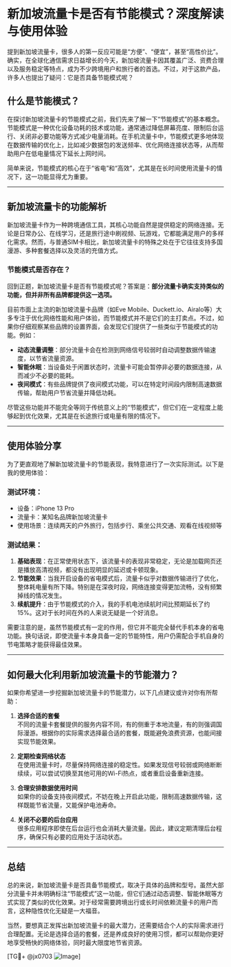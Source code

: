 # 新加坡流量卡是否有节能模式？深度解读与使用体验

提到新加坡流量卡，很多人的第一反应可能是“方便”、“便宜”，甚至“高性价比”。确实，在全球化通信需求日益增长的今天，新加坡流量卡因其覆盖广泛、资费合理以及服务稳定等特点，成为不少跨境用户和旅行者的首选。不过，对于这款产品，许多人也提出了疑问：它是否具备节能模式呢？

## 什么是节能模式？

在探讨新加坡流量卡的节能模式之前，我们先来了解一下“节能模式”的基本概念。节能模式是一种优化设备功耗的技术或功能，通常通过降低屏幕亮度、限制后台运行、关闭非必要功能等方式减少电量消耗。在手机流量卡中，节能模式更多地体现在数据传输的优化上，比如减少数据包的发送频率、优化网络连接状态等，从而帮助用户在低电量情况下延长上网时间。

简单来说，节能模式的核心在于“省电”和“高效”，尤其是在长时间使用流量卡的情况下，这一功能显得尤为重要。

---

## 新加坡流量卡的功能解析

新加坡流量卡作为一种跨境通信工具，其核心功能自然是提供稳定的网络连接。无论是日常办公、在线学习，还是旅行途中刷视频、玩游戏，它都能满足用户的多样化需求。然而，与普通SIM卡相比，新加坡流量卡的特殊之处在于它往往支持多国漫游、多种套餐选择以及灵活的充值方式。

### 节能模式是否存在？

回到正题，新加坡流量卡是否有节能模式呢？答案是：**部分流量卡确实支持类似的功能，但并非所有品牌都提供这一选项。**

目前市面上主流的新加坡流量卡品牌（如Eve Mobile、Duckett.io、Airalo等）大多专注于优化网络性能和用户体验，而节能模式并不是它们的主打卖点。不过，如果你仔细观察某些品牌的设置界面，会发现它们提供了一些类似于节能模式的功能。例如：

- **动态流量调整**：部分流量卡会在检测到网络信号较弱时自动调整数据传输速度，以节省流量资源。
- **智能休眠**：当设备处于闲置状态时，流量卡可能会暂停非必要的数据连接，从而减少不必要的能耗。
- **夜间模式**：有些品牌提供了夜间模式功能，可以在特定时间段内限制高速数据传输，帮助用户节省流量并降低功耗。

尽管这些功能并不能完全等同于传统意义上的“节能模式”，但它们在一定程度上能够起到优化效果，尤其是在长途旅行或电量有限的情况下。

---

## 使用体验分享

为了更直观地了解新加坡流量卡的节能表现，我特意进行了一次实际测试。以下是我的使用体验：

### 测试环境：
- 设备：iPhone 13 Pro
- 流量卡：某知名品牌新加坡流量卡
- 使用场景：连续两天的户外旅行，包括步行、乘坐公共交通、观看在线视频等

### 测试结果：
1. **基础表现**：在正常使用状态下，该流量卡的表现非常稳定，无论是加载网页还是播放高清视频，都没有出现明显的延迟或卡顿现象。
2. **节能效果**：当我开启设备的省电模式后，流量卡似乎对数据传输进行了优化，整体耗电量有所下降。特别是在深夜时段，网络连接变得更加流畅，没有频繁掉线的情况发生。
3. **续航提升**：由于节能模式的介入，我的手机电池续航时间比预期延长了约15%。这对于长时间在外的人来说无疑是一个好消息。

需要注意的是，虽然节能模式有一定的作用，但它并不能完全替代手机本身的省电功能。换句话说，即使流量卡本身具备一定的节能特性，用户仍需配合手机自身的节电策略才能获得最佳效果。

---

## 如何最大化利用新加坡流量卡的节能潜力？

如果你希望进一步挖掘新加坡流量卡的节能潜力，以下几点建议或许对你有所帮助：

1. **选择合适的套餐**  
   不同的流量卡套餐提供的服务内容不同，有的侧重于本地流量，有的则强调国际漫游。根据你的实际需求选择最合适的套餐，既能避免浪费资源，也能间接实现节能效果。

2. **定期检查网络状态**  
   在使用流量卡时，尽量保持网络连接的稳定性。如果发现信号较弱或网络断断续续，可以尝试切换至其他可用的Wi-Fi热点，或者重启设备重新连接。

3. **合理安排数据使用时间**  
   如果你的设备支持夜间模式，不妨在晚上开启此功能，限制高速数据传输，这样既能节省流量，又能保护电池寿命。

4. **关闭不必要的后台应用**  
   很多应用程序即使在后台运行也会消耗大量流量。因此，建议定期清理后台程序，确保只有必要的应用处于活动状态。

---

## 总结

总的来说，新加坡流量卡是否具备节能模式，取决于具体的品牌和型号。虽然大部分流量卡并未明确标注“节能模式”这一功能，但它们通过动态调整、智能休眠等方式实现了类似的优化效果。对于经常需要跨境出行或长时间依赖流量卡的用户而言，这种隐性优化无疑是一大福音。

当然，要想真正发挥出新加坡流量卡的最大潜力，还需要结合个人的实际需求进行合理配置。无论是选择合适的套餐，还是养成良好的使用习惯，都可以帮助你更好地享受畅快的网络体验，同时最大限度地节省资源。

[TG💪+ @jx0703 ![Image](https://github.com/user-attachments/assets/dbca1d08-cadb-493c-b0ec-ad6f7a83f270)]
